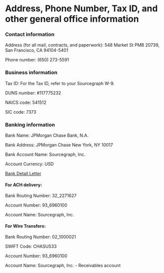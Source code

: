 # Address, Phone Number, Tax ID, and other general office information

### Contact information

Address (for all mail, contracts, and paperwork): 548 Market St PMB 20739, San Francisco, CA 94104-5401

Phone number: (650) 273-5591

### Business information

Tax ID: For the Tax ID, refer to your Sourcegraph W-9.

DUNS number: #117775232

NAICS code: 541512

SIC code: 7373

### Banking information

Bank Name: JPMorgan Chase Bank, N.A.

Bank Address: JPMorgan Chase New York, NY 10017

Bank Account Name: Sourcegraph, Inc.

Account Currency: USD

[Bank Detail Letter](https://drive.google.com/file/d/17KLmr_6OanWpWfr_vIY_OrxO8gdUgmB1/view?usp=sharing)

#### For ACH delivery:

Bank Routing Number: 32_2271627

Account Number: 93_6960100

Account Name: Sourcegraph, Inc.

#### For Wire Transfers:

Bank Routing Number: 02_1000021

SWIFT Code: CHASUS33

Account Number: 93_6960100

Account Name: Sourcegraph, Inc. - Receivables account
